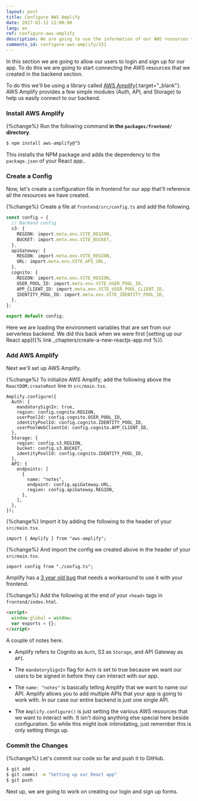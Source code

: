 ```yaml
---
layout: post
title: Configure AWS Amplify
date: 2017-01-12 12:00:00
lang: en
ref: configure-aws-amplify
description: We are going to use the information of our AWS resources to configure AWS Amplify in our React app. We'll call the Amplify.configure() method when our app first loads.
comments_id: configure-aws-amplify/151
---
```


In this section we are going to allow our users to login and sign up for our app. To do this we are going to start connecting the AWS resources that we created in the backend section.

To do this we'll be using a library called [AWS Amplify](https://github.com/aws/aws-amplify){:target="_blank"}. AWS Amplify provides a few simple modules (Auth, API, and Storage) to help us easily connect to our backend.

### Install AWS Amplify

{%change%} Run the following command **in the `packages/frontend/` directory**.

```bash
$ npm install aws-amplify@^5
```

This installs the NPM package and adds the dependency to the `package.json` of your React app..

### Create a Config

Now, let's create a configuration file in frontend for our app that'll reference all the resources we have created.

{%change%} Create a file at `frontend/src/config.ts` and add the following.

```typescript
const config = {
  // Backend config
  s3: {
    REGION: import.meta.env.VITE_REGION,
    BUCKET: import.meta.env.VITE_BUCKET,
  },
  apiGateway: {
    REGION: import.meta.env.VITE_REGION,
    URL: import.meta.env.VITE_API_URL,
  },
  cognito: {
    REGION: import.meta.env.VITE_REGION,
    USER_POOL_ID: import.meta.env.VITE_USER_POOL_ID,
    APP_CLIENT_ID: import.meta.env.VITE_USER_POOL_CLIENT_ID,
    IDENTITY_POOL_ID: import.meta.env.VITE_IDENTITY_POOL_ID,
  },
};

export default config;
```

Here we are loading the environment variables that are set from our serverless backend. We did this back when we were first [setting up our React app]({% link _chapters/create-a-new-reactjs-app.md %}).

### Add AWS Amplify

Next we'll set up AWS Amplify.

{%change%} To initialize AWS Amplify; add the following above the `ReactDOM.createRoot` line in `src/main.tsx`.

```tsx
Amplify.configure({
  Auth: {
    mandatorySignIn: true,
    region: config.cognito.REGION,
    userPoolId: config.cognito.USER_POOL_ID,
    identityPoolId: config.cognito.IDENTITY_POOL_ID,
    userPoolWebClientId: config.cognito.APP_CLIENT_ID,
  },
  Storage: {
    region: config.s3.REGION,
    bucket: config.s3.BUCKET,
    identityPoolId: config.cognito.IDENTITY_POOL_ID,
  },
  API: {
    endpoints: [
      {
        name: "notes",
        endpoint: config.apiGateway.URL,
        region: config.apiGateway.REGION,
      },
    ],
  },
});
```

{%change%} Import it by adding the following to the header of your `src/main.tsx`.

```tsx
import { Amplify } from "aws-amplify";
```

{%change%} And import the config we created above in the header of your `src/main.tsx`.

```tsx
import config from "./config.ts";
```

Amplify has a [3 year old bug](https://github.com/vitejs/vite/issues/1502#issuecomment-758822680) that needs a workaround to use it with your frontend.  

{%change%} Add the following at the end of your `<head>` tags in `frontend/index.html`.

```html
<script>
  window.global = window;
  var exports = {};
</script>
```

A couple of notes here.

- Amplify refers to Cognito as `Auth`, S3 as `Storage`, and API Gateway as `API`.

- The `mandatorySignIn` flag for `Auth` is set to true because we want our users to be signed in before they can interact with our app.

- The `name: "notes"` is basically telling Amplify that we want to name our API. Amplify allows you to add multiple APIs that your app is going to work with. In our case our entire backend is just one single API.

- The `Amplify.configure()` is just setting the various AWS resources that we want to interact with. It isn't doing anything else special here beside configuration. So while this might look intimidating, just remember this is only setting things up.

### Commit the Changes

{%change%} Let's commit our code so far and push it to GitHub.

```bash
$ git add .
$ git commit -m "Setting up our React app"
$ git push
```

Next up, we are going to work on creating our login and sign up forms.
